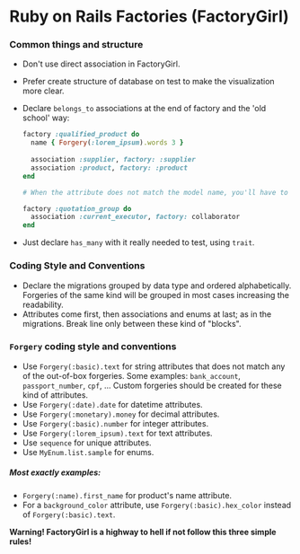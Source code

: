 # Ruby on Rails Factories (FactoryGirl)

### Common things and structure

* Don't use direct association in FactoryGirl.
* Prefer create structure of database on test to make the visualization more clear.
* Declare `belongs_to` associations at the end of factory and the 'old school' way:
  
  ```ruby
  factory :qualified_product do
    name { Forgery(:lorem_ipsum).words 3 }
    
    association :supplier, factory: :supplier
    association :product, factory: :product
  end
  
  # When the attribute does not match the model name, you'll have to declare like this:
  
  factory :quotation_group do
    association :current_executor, factory: collaborator
  end
  ```
* Just declare `has_many` with it really needed to test, using `trait`.

### Coding Style and Conventions

* Declare the migrations grouped by data type and ordered alphabetically. Forgeries of the same kind will be grouped in most cases increasing the readability.
* Attributes come first, then associations and enums at last; as in the migrations. Break line only between these kind of "blocks".
 
### `Forgery` coding style and conventions

 * Use `Forgery(:basic).text` for string attributes that does not match any of the out-of-box forgeries. Some examples: `bank_account`, `passport_number`, `cpf`, ... Custom forgeries should be created for these kind of attributes.
  * Use `Forgery(:date).date` for datetime attributes.
  * Use `Forgery(:monetary).money` for decimal attributes.
  * Use `Forgery(:basic).number` for integer attributes.
  * Use `Forgery(:lorem_ipsum).text` for text attributes.
  * Use `sequence` for unique attributes.
  * Use `MyEnum.list.sample` for enums.
  
##### Most exactly examples:
  * `Forgery(:name).first_name` for product's name attribute.
  * For a `background_color` attribute, use `Forgery(:basic).hex_color` instead of `Forgery(:basic).text`.

__Warning! FactoryGirl is a highway to hell if not follow this three simple rules!__
